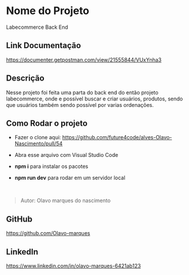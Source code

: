 # Nome do Projeto

Labecommerce Back End

## Link Documentação

<https://documenter.getpostman.com/view/21555844/VUxYnha3>

## Descrição

Nesse projeto foi feita uma parta do back end do então projeto labecommerce, onde e possível buscar e criar usuários, produtos, sendo que usuários também sendo possível por varias ordenações.

## Como Rodar o projeto

- Fazer o clone aqui: <https://github.com/future4code/alves-Olavo-Nascimento/pull/54>

- Abra esse arquivo com Visual Studio Code

- **npm i** para instalar os pacotes

- **npm run dev** para rodar em um servidor local

</br>

>Autor: Olavo marques do nascimento

## GitHub

<https://github.com/Olavo-marques>

## LinkedIn

<https://www.linkedin.com/in/olavo-marques-6421ab123>
